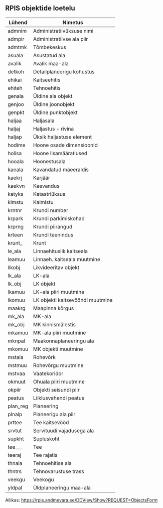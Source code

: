 ## RPIS objektide loetelu

| Lühend            | Nimetus                          |
|-------------------|----------------------------------|
| admnim            | Administratiivüksuse nimi        |
| admpir            | Administratiivse ala piir        |
| admtmk            | Tõmbekeskus                      |
| asuala            | Asustatud ala                    |
| avalik            | Avalik maa-ala                   |
| detkoh            | Detailplaneerigu kohustus        |
| ehikai            | Kaitseehitis                     |
| ehiteh            | Tehnoehitis                      |
| genala            | Üldine ala objekt                |
| genjoo            | Üldine joonobjekt                |
| genpkt            | Üldine punktobjekt               |
| haljaa            | Haljasala                        |
| haljaj            | Haljastus - rivina               |
| haljap            | Üksik haljastuse element         |
| hodime            | Hoone osade dimensioonid         |
| holisa            | Hoone lisamääratlused            |
| hooala            | Hoonestusala                     |
| kaeala            | Kavandatud mäeeraldis            |
| kaekrj            | Karjäär                          |
| kaekvn            | Kaevandus                        |
| katyks            | Katastriüksus                    |
| klmstu            | Kalmistu                         |
| krntnr            | Krundi number                    |
| krpark            | Krundi parkimiskohad             |
| krprng            | Krundi piirangud                 |
| krteen            | Krundi teenindus                 |
| krunt_            | Krunt                            |
| le_ala            | Linnaehituslik kaitseala         |
| leamuu            | Linnaeh. kaitseala muutmine      |
| likobj            | Likvideeritav objekt             |
| lk_ala            | LK-ala                           |
| lk_obj            | LK objekt                        |
| lkamuu            | LK-ala piiri muutmine            |
| lkomuu            | LK objekti kaitsevööndi muutmine |
| maakrg            | Maapinna kõrgus                  |
| mk_ala            | MK-ala                           |
| mk_obj            | MK kinnismälestis                |
| mkamuu            | MK-ala piiri muutmine            |
| mknpal            | Maakonnaplaneeringu ala          |
| mkomuu            | MK objekti muutmine              |
| mstala            | Rohevõrk                         |
| mstmuu            | Rohevõrgu muutmine               |
| mstvaa            | Vaatekoridor                     |
| okmuut            | Ohuala piiri muutmine            |
| okpiir            | Objekti seisundi piir            |
| peatus            | Liiklusvahendi peatus            |
| plan_reg          | Planeering                       |
| plnalp            | Planeerigu ala piir              |
| prttee            | Tee kaitsevööd                   |
| srvtut            | Servituudi vajadusega ala        |
| supkht            | Supluskoht                       |
| tee___            | Tee                              |
| teeraj            | Tee rajatis                      |
| thnala            | Tehnoehitise ala                 |
| thntrs            | Tehnovarustuse trass             |
| veekgu            | Veekogu                          |
| yldpal            | Üldplaneeringu maa-ala           |

Allikas: https://rpis.andmevara.ee/DDView/Show?REQUEST=ObjectsForm
